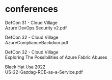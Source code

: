 # conferences

DefCon 31 - Cloud Village  
Azure DevOps Security v2.pdf

DefCon 32 - Cloud Village  
AzureComplianceBackdoor.pdf

DefCon 32 - Cloud Village  
Exploring The Possibilities of Azure Fabric Abuses

Black Hat Usa 2022  
US-22-Gazdag-RCE-as-a-Service.pdf
